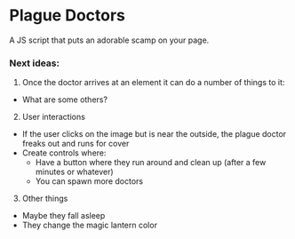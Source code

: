 # Plague Doctors

A JS script that puts an adorable scamp on your page.

### Next ideas:

1. Once the doctor arrives at an element it can do a number of things to it:

- What are some others?

2. User interactions

- If the user clicks on the image but is near the outside, the plague doctor freaks out and runs for cover
- Create controls where:
  - Have a button where they run around and clean up (after a few minutes or whatever)
  - You can spawn more doctors

3. Other things

- Maybe they fall asleep
- They change the magic lantern color
